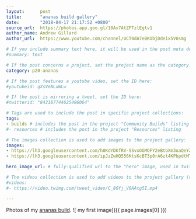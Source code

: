 ```yaml
---
layout:      post
title:       "ananas build gallery"
date:        "2018-04-17 21:17:52 +0800"
source_url:  https://photos.app.goo.gl/10Ax7AtZPTzlEgtv1
author_name: Andrew Gillard
author_url:  https://www.youtube.com/channel/UCT0dA7eBKObjDdeix5V0smg

# If you include summary text here, it will be used in the post meta description instead of an excerpt from the post body
#summary: text

# If the post concerns a project, set the project name as the category:
category: p20-ananas

# If the post features a youtube video, set the ID here:
#youtubeid: gXsVeNLuWLw

# If the post is mirroring a tweet, set the ID here:
#twitterid: "842187744625496064"

# Tags are used to include the post in specific project collections:
tags:
- builds # includes the post in the project "Community Builds" listing
#- resources # includes the post in the project "Resources" listing

# The images collection is used to add images to the project gallery:
images:
- https://lh3.googleusercontent.com/h0KdYDKfRV-SSvxOGMOFY2eBtbXm3oaQeYZqUplAuTVqAWPXLusenNSU9vwfcRMSQL8acYCdsgRWVynL9GgJ45sHG_ei0k2O9sm6ccLAf80xiufTsu1VfZNAtdmlUZmIbVz3bdf68TDZu6iP9aL_1J_AeCGLoFc5ZJIuL6iEXEhig8fWDBx-D6wCV2EouMJskpXr7CPKPIgCBdQ13CuHYnZfw3qzQFcwl-GGC2mjmZ0KsLw1Isd-PoiiX8EScE4brVng2GBNKC0SuY_sINnEu-fu68FDQmtCiJIxM3Zn39fQ6q0_3zIZwXKrbLcMOlDwdSt78xibsb3b5Lq9L0i8B-PfQ6vnLVhCmTxNfPXOmrUsxvlmTWi6ZXl8FdhEV-fWPwTg9WtSz8bOJC5wd8lZFGh0ZtT4UM4Mj5QejUhrcZhHHHETi808J1sIWT0A8G9Ilh2lX0HlGl-8L9VfJs0-2fbJRJmsclIFuZRZ7nAjRIBWcosFiTTZqEljze-t9Tl0B31DOHO2iQjj0JHdqNgEvZhnKtEtV9fmNLAHj3DZrd_sSzGm9aTqcAdr_9kzywxP_C3YL-n2Ev5NrwDJ5xCjBefs21SrFOb5T7_oRk8aEkyEsy4B4E_28SEjXkYXRr23ab3YI1Homnjdz5eCkgddm-bSJO6YTlupqQ=w838-h2028-no
- https://lh3.googleusercontent.com/ipJzZwHQ556KtsKcBT3p0rA6zt4KPbpdtMTaoVhfkT0ZCEsYBj7raKsvjd1H1uiYPyKSyS14nek5j3sD8NCEua57CUlXg0PL1rIwhWQ-vUBHXj9PON3JvLGOxzQnaliaJE_YWvC_Cj924QmiXOP2IORsdYfzmJZIa3HYX6SV96b7F4dnE1Yxp2AZL-86aJ9bdiwg3nd-ITsgj674DU7GFmOOa81xMwZGlqHvpOIqGYEIG22D70HTb-EztBdJc54tH08_wOqFEyL90e4Y4otFvMZAeEi_IiLu4KQ7hvpt2Db9y-GE0sdWnPoO53Xma1g3z0xI48L9_Pi-2OoCme4uNy0fAWye863JYjN40sm7ZI95pdvrMTuZ7oJ1VqlpKr-wC6tVCxhsht2u7qpwDRAEm-KW0-PPT66h6FDk1l3z0-1G1InoiBmZGbvSUtuyRvAl1WgndhdiBH7NaVFq3IWsSckTmYvN7xVYbqPknHVBkAdx_qG9ELXIfezqANDoFfV_0Lo3C47WEF04L_ynGC15ifBbqzRovPSCD2-iHFcglpAze-Jhl8fhsiBmcscr_PqvuFKf6JZrncVP8dbDY7r-TkQZGuAjjDCaLRMKAdACCmde31jjNB-YkMm8irVxXK0_RLbbKJ658IRcjBteQvH0LfHGrHVMeL-aZw=w870-h2026-no

hero_image_url: # fully-qualified url to the "hero" image, used in twitter cards for example

# The videos collection is used to add videos to the project gallery (currently only mp4):
#videos:
#- https://video.twimg.com/tweet_video/C_8OYj_V0AAtg5I.mp4

---
```


Photos of my [ananas build](https://photos.app.goo.gl/10Ax7AtZPTzlEgtv1).
![ my first image]({{ page.images[0] }})
